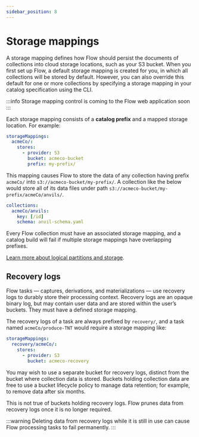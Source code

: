 ```yaml
---
sidebar_position: 8
---
```

# Storage mappings

A storage mapping defines how Flow should persist the documents of collections into cloud storage locations,
such as your S3 bucket. When you first set up Flow, a default storage mapping is created for you,
in which all collections will be stored by default.
However, you can also override this default for one or more collections
by specifying a storage mapping in your catalog specification using the CLI.

:::info
Storage mapping control is coming to the Flow web application soon
:::

Each storage mapping consists of a **catalog prefix** and a mapped storage location. For example:

```yaml
storageMappings:
  acmeCo/:
    stores:
      - provider: S3
        bucket: acmeco-bucket
        prefix: my-prefix/
```

This mapping causes Flow to store the data of any collection having prefix `acmeCo/` into `s3://acmeco-bucket/my-prefix/`.
A collection like the below would store all of its data files under path `s3://acmeco-bucket/my-prefix/acmeCo/anvils/`.

```yaml
collections:
  acmeCo/anvils:
    key: [/id]
    schema: anvil-schema.yaml
```

Every Flow collection must have an associated storage mapping,
and a catalog build will fail if multiple storage mappings have overlapping prefixes.

[Learn more about logical partitions and storage](./advanced/projections.md#logical-partitions).

## Recovery logs

Flow tasks — captures, derivations, and materializations — use recovery logs to durably store their processing context.
Recovery logs are an opaque binary log, but may contain user data and are stored within the user’s buckets.
They must have a defined storage mapping.

The recovery logs of a task are always prefixed by `recovery/`,
and a task named `acmeCo/produce-TNT` would require a storage mapping like:

```yaml
storageMappings:
  recovery/acmeCo/:
    stores:
      - provider: S3
        bucket: acmeco-recovery
```

You may wish to use a separate bucket for recovery logs, distinct from the bucket where collection data is stored.
Buckets holding collection data are free to use a bucket lifecycle policy to manage data retention;
for example, to remove data after six months.

This is not true of buckets holding recovery logs. Flow prunes data from recovery logs once it is no longer required.

:::warning
Deleting data from recovery logs while it is still in use can
cause Flow processing tasks to fail permanently.
:::